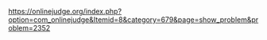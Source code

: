 https://onlinejudge.org/index.php?option=com_onlinejudge&Itemid=8&category=679&page=show_problem&problem=2352